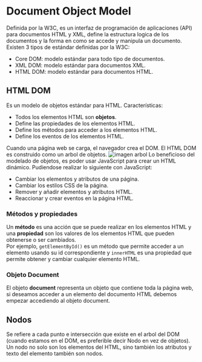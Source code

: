 # Document Object Model
Definida por la W3C, es un interfaz de programación de aplicaciones (API) para documentos HTML y XML, define la estructura logica de los documentos y la forma en como se accede y manipula un documento.
Existen 3 tipos de estándar definidas por la W3C:
- Core DOM: modelo estándar para todo tipo de documentos.
- XML DOM: modelo estándar para documentos XML.
- HTML DOM: modelo estándar para documentos HTML.

## HTML DOM
Es un modelo de objetos estándar para HTML.
Características:
- Todos los elementos HTML son **objetos**.
- Define las propiedades de los elementos HTML.
- Define los métodos para acceder a los elementos HTML.
- Define los eventos de los elementos HTML.

Cuando una página web se carga, el navegador crea el DOM.
El HTML DOM es construido como un arbol de objetos.
![imagen arbol](https://www.w3schools.com/js/pic_htmltree.gif)
Lo beneficioso del modelado de objetos, es poder usar JavaScript para crear un HTML dinámico.
Pudiendose realizar lo siguiente con JavaScript:
- Cambiar los elementos y atributos de una página.
- Cambiar los estilos CSS de la página.
- Remover y añadir elementos y atributos HTML.
- Reaccionar y crear eventos en la página HTML.
### Métodos y propiedades
Un **método** es una acción que se puede realizar en los elementos HTML y una **propiedad** son los valores de los elementos HTML que pueden obtenerse o ser cambiados.  
Por ejemplo, `getElementById()` es un método que permite acceder a un elemento usando su id correspondiente y `innerHTML` es una propiedad que permite obtener y cambiar cualquier elemento HTML.
### Objeto Document
El objeto **document** representa un objeto que contiene toda la página web, si deseamos acceder a un elemento del documento HTML debemos empezar accediendo al objeto document.
## Nodos
Se refiere a cada punto e intersección que existe en el arbol del DOM (cuando estamos en el DOM, es preferible decir Nodo en vez de objetos). Un nodo no solo son los elementos del HTML, sino también los atributos y texto del elemento también son nodos.
